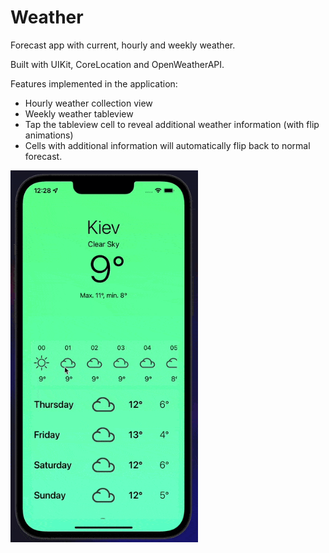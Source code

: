 # Weather
Forecast app with current, hourly and weekly weather.

Built with UIKit, CoreLocation and OpenWeatherAPI.

Features implemented in the application:
* Hourly weather collection view
* Weekly weather tableview
* Tap the tableview cell to reveal additional weather information (with flip animations)
* Cells with additional information will automatically flip back to normal forecast.

<img src = "demo.gif" width = 300 >
